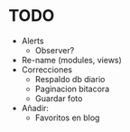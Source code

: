 # TODO

-   Alerts
    -   Observer?
-   Re-name (modules, views)
-   Correcciones
    -   Respaldo db diario
    -   Paginacion bitacora
    -   Guardar foto
-   Añadir:
    -   Favoritos en blog
